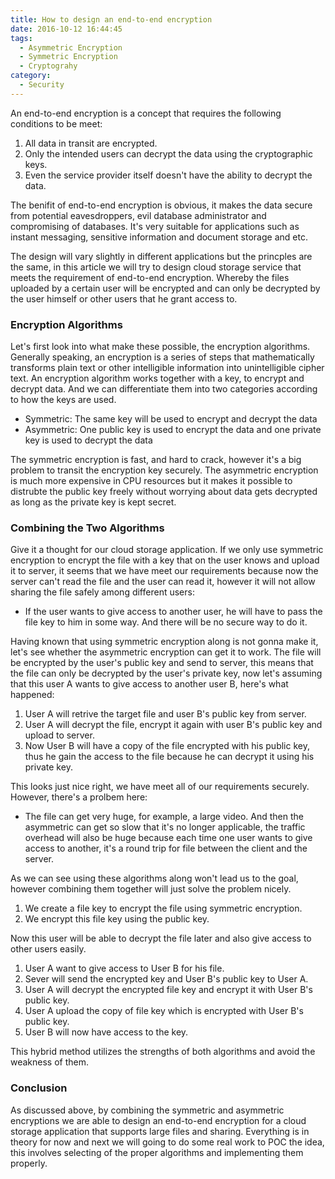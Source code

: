 ```yaml
---
title: How to design an end-to-end encryption
date: 2016-10-12 16:44:45
tags:
  - Asymmetric Encryption
  - Symmetric Encryption
  - Cryptograhy
category:
  - Security
---
```


An end-to-end encryption is a concept that requires the following conditions to be meet:

1. All data in transit are encrypted.
2. Only the intended users can decrypt the data using the cryptographic keys.
3. Even the service provider itself doesn't have the ability to decrypt the data.

The benifit of end-to-end encryption is obvious, it makes the data secure from potential eavesdroppers, evil database administrator and compromising of databases. It's very suitable for applications such as instant messaging, sensitive information and document storage and etc.

The design will vary slightly in different applications but the princples are the same, in this article we will try to design cloud storage service that meets the requirement of end-to-end encryption. Whereby the files uploaded by a certain user will be encrypted and can only be decrypted by the user himself or other users that he grant access to.

### Encryption Algorithms

Let's first look into what make these possible, the encryption algorithms. Generally speaking, an encryption is a series of steps that mathematically transforms plain text or other intelligible information into unintelligible cipher text. An encryption algorithm works together with a key, to encrypt and decrypt data. And we can differentiate them into two categories according to how the keys are used.

- Symmetric: The same key will be used to encrypt and decrypt the data
- Asymmetric: One public key is used to encrypt the data and one private key is used to decrypt the data

The symmetric encryption is fast, and hard to crack, however it's a big problem to transit the encryption key securely. The asymmetric encryption is much more expensive in CPU resources but it makes it possible to distrubte the public key freely without worrying about data gets decrypted as long as the private key is kept secret.

### Combining the Two Algorithms

Give it a thought for our cloud storage application. If we only use symmetric encryption to encrypt the file with a key that on the user knows and upload it to server, it seems that we have meet our requirements because now the server can't read the file and the user can read it, however it will not allow sharing the file safely among different users:

- If the user wants to give access to another user, he will have to pass the file key to him in some way. And there will be no secure way to do it.

Having known that using symmetric encryption along is not gonna make it, let's see whether the asymmetric encryption can get it to work. The file will be encrypted by the user's public key and send to server, this means that the file can only be decrypted by the user's private key, now let's assuming that this user A wants to give access to another user B, here's what happened:

1. User A will retrive the target file and user B's public key from server.
2. User A will decrypt the file, encrypt it again with user B's public key and upload to server.
3. Now User B will have a copy of the file encrypted with his public key, thus he gain the access to the file because he can decrypt it using his private key.

This looks just nice right, we have meet all of our requirements securely. However, there's a prolbem here:

- The file can get very huge, for example, a large video. And then the asymmetric can get so slow that it's no longer applicable, the traffic overhead will also be huge because each time one user wants to give access to another, it's a round trip for file between the client and the server.

As we can see using these algorithms along won't lead us to the goal, however combining them together will just solve the problem nicely.

1. We create a file key to encrypt the file using symmetric encryption.
2. We encrypt this file key using the public key.

Now this user will be able to decrypt the file later and also give access to other users easily.

1. User A want to give access to User B for his file.
2. Sever will send the encrypted key and User B's public key to User A.
3. User A will decrypt the encrypted file key and encrypt it with User B's public key.
4. User A upload the copy of file key which is encrypted with User B's public key.
5. User B will now have access to the key.

This hybrid method utilizes the strengths of both algorithms and avoid the weakness of them. 

### Conclusion

As discussed above, by combining the symmetric and asymmetric encryptions we are able to design an end-to-end encryption for a cloud storage application that supports large files and sharing. Everything is in theory for now and next we will going to do some real work to POC the idea, this involves selecting of the proper algorithms and implementing them properly.



